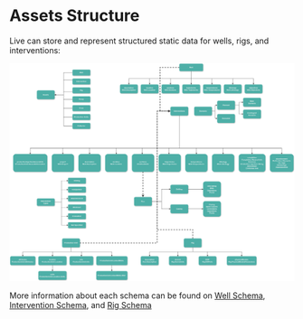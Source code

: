 # Assets Structure

Live can store and represent structured static data for wells, rigs, and interventions:

![Assets and well, rig and intervention relation data structure](../../.gitbook/assets/Assets.png)

More information about each schema can be found on [Well Schema](../well/well-schema.md), [Intervention Schema](../intervention/intervention-schema.md), and [Rig Schema](../rig/rig-schema.md)
